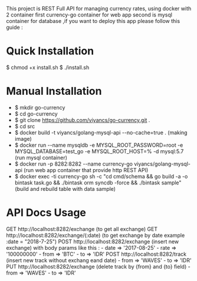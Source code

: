 This project is REST Full API for managing currency rates, using docker with 2 container first currency-go container  for web app second is mysql container for database ,if you want to  deploy this app please follow this guide :

Quick Installation
===========
$ chmod +x install.sh
$ ./install.sh

Manual Installation
==========
- $ mkdir go-currency
- $ cd go-currency
- $ git clone https://github.com/viyancs/go-currency.git .
- $ cd src
- $ docker build -t viyancs/golang-mysql-api --no-cache=true . (making image)
- $ docker run --name mysqldb -e MYSQL_ROOT_PASSWORD=root -e MYSQL_DATABASE=test_go -e  MYSQL_ROOT_HOST=% -d mysql:5.7 (run mysql container)
- $ docker run -p 8282:8282 --name currency-go viyancs/golang-mysql-api (run web app container that provide http REST API)
- $ docker exec -ti currency-go sh -c "cd cmd/schema && go build -a -o bintask task.go && ./bintask orm syncdb -force && ./bintask sample" (build and rebuild table with data sample)


API Docs Usage
==========
GET http://localhost:8282/exchange (to get all exchange)
GET http://localhost:8282/exchange/(:date) (to get exchange by date example :date = "2018-7-25")
POST http://localhost:8282/exchange (insert new exchange) with body params like this :
    - date => '2017-08-25'
    - rate => '100000000'
    - from => 'BTC'
    - to   => 'IDR'
POST http://localhost:8282/track (insert new track without exchang eand date)
    - from => 'WAVES'
    - to   => 'IDR'
PUT http://localhost:8282/exchange (delete track by {from} and {to} field)
    - from => 'WAVES'
    - to => 'IDR'
